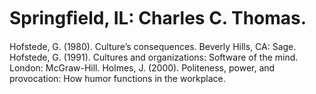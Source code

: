 # Springﬁeld, IL: Charles C. Thomas.

Hofstede, G. (1980). Culture’s consequences. Beverly Hills, CA: Sage. Hofstede, G. (1991). Cultures and organizations: Software of the mind. London: McGraw-Hill. Holmes, J. (2000). Politeness, power, and provocation: How humor functions in the workplace.